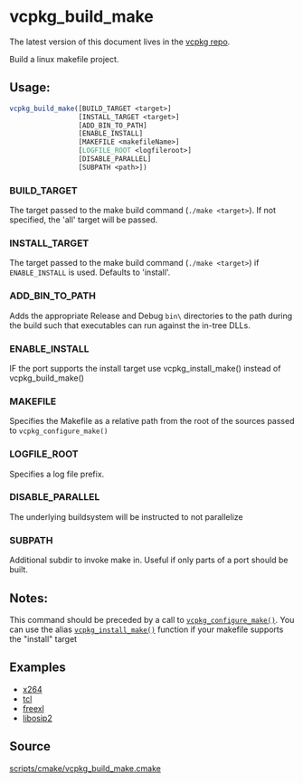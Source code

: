 # vcpkg_build_make

The latest version of this document lives in the [vcpkg repo](https://github.com/Microsoft/vcpkg/blob/master/docs/maintainers/vcpkg_build_make.md).

Build a linux makefile project.

## Usage:
```cmake
vcpkg_build_make([BUILD_TARGET <target>]
                 [INSTALL_TARGET <target>]
                 [ADD_BIN_TO_PATH]
                 [ENABLE_INSTALL]
                 [MAKEFILE <makefileName>]
                 [LOGFILE_ROOT <logfileroot>]
                 [DISABLE_PARALLEL]
                 [SUBPATH <path>])
```

### BUILD_TARGET
The target passed to the make build command (`./make <target>`). If not specified, the 'all' target will
be passed.

### INSTALL_TARGET
The target passed to the make build command (`./make <target>`) if `ENABLE_INSTALL` is used. Defaults to 'install'.

### ADD_BIN_TO_PATH
Adds the appropriate Release and Debug `bin\` directories to the path during the build such that executables can run against the in-tree DLLs.

### ENABLE_INSTALL
IF the port supports the install target use vcpkg_install_make() instead of vcpkg_build_make()

### MAKEFILE
Specifies the Makefile as a relative path from the root of the sources passed to `vcpkg_configure_make()`

### LOGFILE_ROOT
Specifies a log file prefix.

### DISABLE_PARALLEL
The underlying buildsystem will be instructed to not parallelize

### SUBPATH
Additional subdir to invoke make in. Useful if only parts of a port should be built.

## Notes:
This command should be preceded by a call to [`vcpkg_configure_make()`](vcpkg_configure_make.md).
You can use the alias [`vcpkg_install_make()`](vcpkg_install_make.md) function if your makefile supports the
"install" target

## Examples

* [x264](https://github.com/Microsoft/vcpkg/blob/master/ports/x264/portfile.cmake)
* [tcl](https://github.com/Microsoft/vcpkg/blob/master/ports/tcl/portfile.cmake)
* [freexl](https://github.com/Microsoft/vcpkg/blob/master/ports/freexl/portfile.cmake)
* [libosip2](https://github.com/Microsoft/vcpkg/blob/master/ports/libosip2/portfile.cmake)

## Source
[scripts/cmake/vcpkg\_build\_make.cmake](https://github.com/Microsoft/vcpkg/blob/master/scripts/cmake/vcpkg_build_make.cmake)
